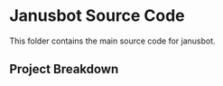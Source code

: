 # Janusbot Source Code

This folder contains the main source code for janusbot.

## Project Breakdown

